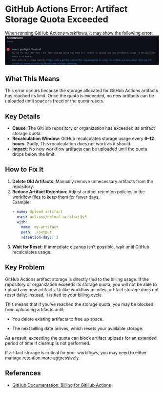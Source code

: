 # GitHub Actions Error: Artifact Storage Quota Exceeded

When running GitHub Actions workflows, it may show the following error:
![artifacts](/docs/assets/errors/artifacts.png)


## What This Means
This error occurs because the storage allocated for GitHub Actions artifacts has reached its limit. Once the quota is exceeded, no new artifacts can be uploaded until space is freed or the quota resets.

## Key Details
- **Cause**: The GitHub repository or organization has exceeded its artifact storage quota.  
- **Recalculation Window**: GitHub recalculates storage usage every **6–12 hours**. Sadly, This recalculation does not work as it should.
- **Impact**: No new workflow artifacts can be uploaded until the quota drops below the limit.

## How to Fix It
1. **Delete Old Artifacts**: Manually remove unnecessary artifacts from the repository.  
2. **Reduce Artifact Retention**: Adjust artifact retention policies in the workflow files to keep them for fewer days.  
   Example:
   ```yaml
   - name: Upload artifact
     uses: actions/upload-artifact@v3
     with:
       name: my-artifact
       path: ./output
       retention-days: 3
   ``` 
3. **Wait for Reset**: If immediate cleanup isn’t possible, wait until GitHub recalculates usage.

## Key Problem
GitHub Actions artifact storage is directly tied to the billing usage. If the repository or organization exceeds its storage quota, you will not be able to upload any new artifacts. Unlike workflow minutes, artifact storage does not reset daily; instead, it is tied to your billing cycle.

This means that if you’ve reached the storage quota, you may be blocked from uploading artifacts until:

- You delete existing artifacts to free up space.

- The next billing date arrives, which resets your available storage.

As a result, exceeding the quota can block artifact uploads for an extended period of time if cleanup is not performed. 

If artifact storage is critical for your workflows, you may need to either manage retention more aggressively.

## References
- [GitHub Documentation: Billing for GitHub Actions](https://docs.github.com/en/billing/managing-billing-for-github-actions/about-billing-for-github-actions#calculating-minute-and-storage-spending)
